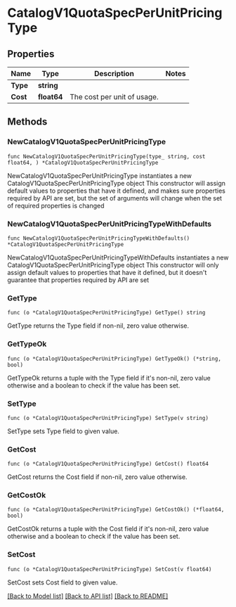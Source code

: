 # CatalogV1QuotaSpecPerUnitPricingType

## Properties

Name | Type | Description | Notes
------------ | ------------- | ------------- | -------------
**Type** | **string** |  | 
**Cost** | **float64** | The cost per unit of usage. | 

## Methods

### NewCatalogV1QuotaSpecPerUnitPricingType

`func NewCatalogV1QuotaSpecPerUnitPricingType(type_ string, cost float64, ) *CatalogV1QuotaSpecPerUnitPricingType`

NewCatalogV1QuotaSpecPerUnitPricingType instantiates a new CatalogV1QuotaSpecPerUnitPricingType object
This constructor will assign default values to properties that have it defined,
and makes sure properties required by API are set, but the set of arguments
will change when the set of required properties is changed

### NewCatalogV1QuotaSpecPerUnitPricingTypeWithDefaults

`func NewCatalogV1QuotaSpecPerUnitPricingTypeWithDefaults() *CatalogV1QuotaSpecPerUnitPricingType`

NewCatalogV1QuotaSpecPerUnitPricingTypeWithDefaults instantiates a new CatalogV1QuotaSpecPerUnitPricingType object
This constructor will only assign default values to properties that have it defined,
but it doesn't guarantee that properties required by API are set

### GetType

`func (o *CatalogV1QuotaSpecPerUnitPricingType) GetType() string`

GetType returns the Type field if non-nil, zero value otherwise.

### GetTypeOk

`func (o *CatalogV1QuotaSpecPerUnitPricingType) GetTypeOk() (*string, bool)`

GetTypeOk returns a tuple with the Type field if it's non-nil, zero value otherwise
and a boolean to check if the value has been set.

### SetType

`func (o *CatalogV1QuotaSpecPerUnitPricingType) SetType(v string)`

SetType sets Type field to given value.


### GetCost

`func (o *CatalogV1QuotaSpecPerUnitPricingType) GetCost() float64`

GetCost returns the Cost field if non-nil, zero value otherwise.

### GetCostOk

`func (o *CatalogV1QuotaSpecPerUnitPricingType) GetCostOk() (*float64, bool)`

GetCostOk returns a tuple with the Cost field if it's non-nil, zero value otherwise
and a boolean to check if the value has been set.

### SetCost

`func (o *CatalogV1QuotaSpecPerUnitPricingType) SetCost(v float64)`

SetCost sets Cost field to given value.



[[Back to Model list]](../README.md#documentation-for-models) [[Back to API list]](../README.md#documentation-for-api-endpoints) [[Back to README]](../README.md)


